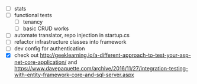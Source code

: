 - [ ] stats
- [ ] functional tests
  - [ ] tenancy
  - [ ] basic CRUD works
- [ ] automate translator, repo injection in startup.cs
- [ ] refactor infrastructure classes into framework
- [ ] dev config for authentication
- [x] check out http://geeklearning.io/a-different-approach-to-test-your-asp-net-core-application/ and https://www.davepaquette.com/archive/2016/11/27/integration-testing-with-entity-framework-core-and-sql-server.aspx